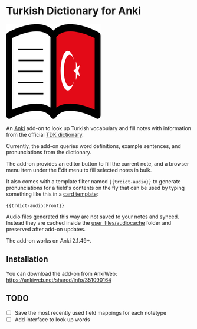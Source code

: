 # Turkish Dictionary for Anki

![Add-on's icon](src/icon.png)

An [Anki](https://apps.ankiweb.net/) add-on to look up Turkish vocabulary and fill notes with information
from the official [TDK dictionary](https://sozluk.gov.tr/).

Currently, the add-on queries word definitions, example sentences, and pronunciations from the dictionary.

The add-on provides an editor button to fill the current note,
and a browser menu item under the Edit menu to fill selected notes in bulk.

It also comes with a template filter named `{{trdict-audio}}` to generate pronunciations
for a field's contents on the fly that can be used by typing something like this in a [card template](https://docs.ankiweb.net/templates/intro.html):
```
{{trdict-audio:Front}}
```
Audio files generated this way are not saved to your notes and synced. Instead they are cached inside the [user_files/audiocache](./src/user_files/readme.txt) folder and preserved after add-on updates.


The add-on works on Anki 2.1.49+.

## Installation

You can download the add-on from AnkiWeb: https://ankiweb.net/shared/info/351090164

## TODO
- [ ] Save the most recently used field mappings for each notetype
- [ ] Add interface to look up words

